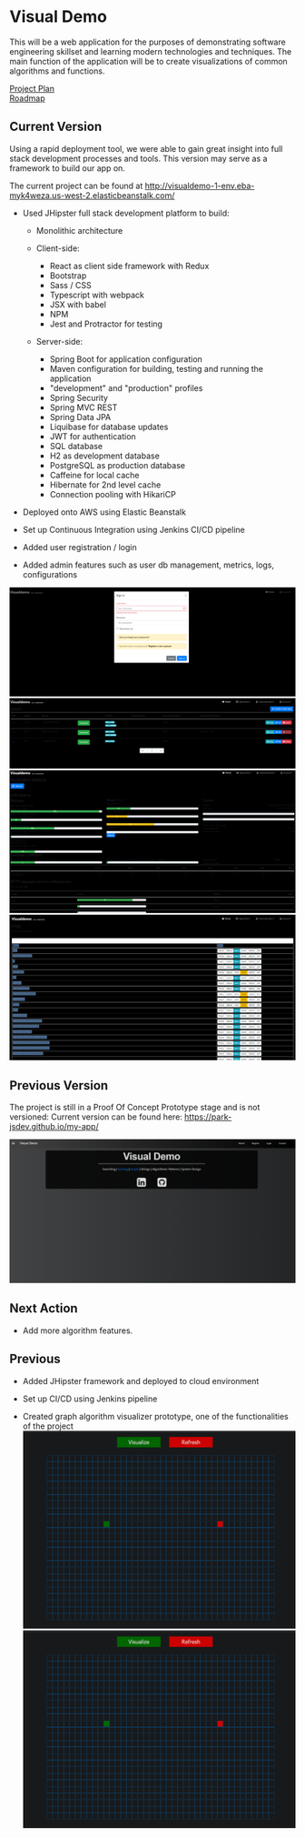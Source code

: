 # Visual Demo

This will be a web application for the purposes of demonstrating software engineering skillset and learning modern technologies and techniques.
The main function of the application will be to create visualizations of common algorithms and functions.

[Project Plan](ProjectPlan.md)\
[Roadmap](https://trello.com/b/VTMX8l4A)

## Current Version
Using a rapid deployment tool, we were able to gain great insight into full stack development processes and tools. This version may serve as a framework to build our app on.

The current project can be found at http://visualdemo-1-env.eba-myk4weza.us-west-2.elasticbeanstalk.com/

- Used JHipster full stack development platform to build:
    - Monolithic architecture
    
    - Client-side:
        - React as client side framework with Redux
        - Bootstrap
        - Sass / CSS
        - Typescript with webpack
        - JSX with babel
        - NPM
        - Jest and Protractor for testing
    - Server-side:
        - Spring Boot for application configuration
        - Maven configuration for building, testing and running the application
        - "development" and "production" profiles
        - Spring Security
        - Spring MVC REST
        - Spring Data JPA
        - Liquibase for database updates
        - JWT for authentication
        - SQL database
        - H2 as development database
        - PostgreSQL as production database
        - Caffeine for local cache
        - Hibernate for 2nd level cache
        - Connection pooling with HikariCP

- Deployed onto AWS using Elastic Beanstalk
- Set up Continuous Integration using Jenkins CI/CD pipeline
- Added user registration / login
- Added admin features such as user db management, metrics, logs, configurations

![](v0.1/signin.PNG)
![](v0.1/usermanagement.PNG)
![](v0.1/metrics.PNG)
![](v0.1/logs.PNG)


## Previous Version
The project is still in a Proof Of Concept Prototype stage and is not versioned:
Current version can be found here: https://park-jsdev.github.io/my-app/

![](Capture.PNG)

## Next Action
- Add more algorithm features.


## Previous
- Added JHipster framework and deployed to cloud environment
- Set up CI/CD using Jenkins pipeline

- Created graph algorithm visualizer prototype, one of the functionalities of the project
![](VisualizerPrototype/visualdemoMain/gif1.gif)
![](VisualizerPrototype/visualdemoMain/gif2.gif)

